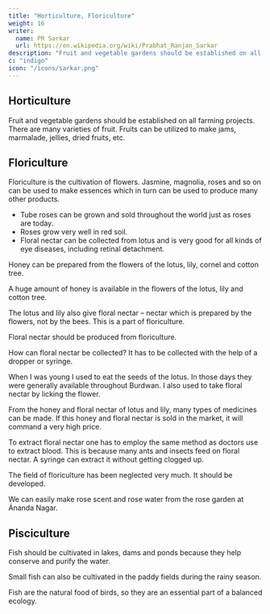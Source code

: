 ```yaml
---
title: "Horticulture, Floriculture"
weight: 16
writer:
  name: PR Sarkar
  url: https://en.wikipedia.org/wiki/Prabhat_Ranjan_Sarkar
description: "Fruit and vegetable gardens should be established on all farming projects. There are many varieties of fruit. Fruits can be utilized to make jams, marmalade, jellies, dried fruits, etc"
c: "indigo"
icon: "/icons/sarkar.png"
---
```




## Horticulture

Fruit and vegetable gardens should be established on all farming projects. There are many varieties of fruit. Fruits can be utilized to make jams, marmalade, jellies, dried fruits, etc.


## Floriculture

Floriculture is the cultivation of flowers. Jasmine, magnolia, roses and so on can be used to make essences which in turn can be used to produce many other products. 

- Tube roses can be grown and sold throughout the world just as roses are today. 
- Roses grow very well in red soil. 
- Floral nectar can be collected from lotus and is very good for all kinds of eye diseases, including retinal detachment.

Honey can be prepared from the flowers of the lotus, lily, cornel and cotton tree. 

A huge amount of honey is available in the flowers of the lotus, lily and cotton tree. 

The lotus and lily also give floral nectar – nectar which is prepared by the flowers, not by the bees. This is a part of floriculture. 

Floral nectar should be produced from floriculture.

How can floral nectar be collected? It has to be collected with the help of a dropper or syringe. 

When I was young I used to eat the seeds of the lotus. In those days they were generally available throughout Burdwan. I also used to take floral nectar by licking the flower. 

From the honey and floral nectar of lotus and lily, many types of medicines can be made. If this honey and floral nectar is sold in the market, it will command a very high price. 

To extract floral nectar one has to employ the same method as doctors use to extract blood. This is because many ants and insects feed on floral nectar. A syringe can extract it without getting clogged up.

The field of floriculture has been neglected very much. It should be developed. 

We can easily make rose scent and rose water from the rose garden at Ánanda Nagar.


## Pisciculture

Fish should be cultivated in lakes, dams and ponds because they help conserve and purify the water. 

Small fish can also be cultivated in the paddy fields during the rainy season. 

Fish are the natural food of birds, so they are an essential part of a balanced ecology.


